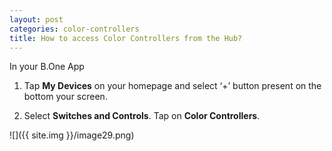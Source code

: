 ```yaml
---
layout: post
categories: color-controllers
title: How to access Color Controllers from the Hub?
---
```


In your B.One App

1. Tap **My Devices** on your homepage and select ‘+’ button present on the bottom your screen.

2. Select **Switches and Controls**. Tap on **Color Controllers**.

![]({{ site.img }}/image29.png)